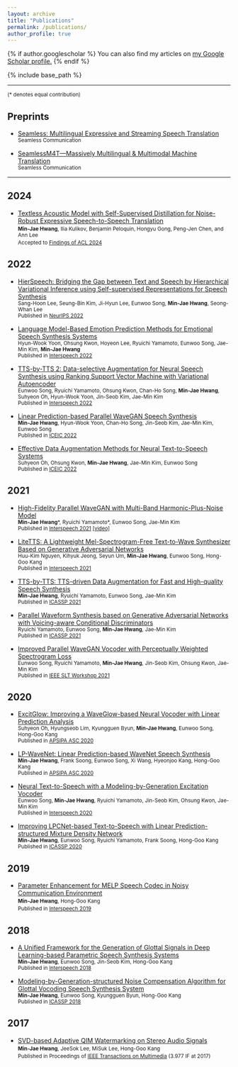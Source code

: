 ```yaml
---
layout: archive
title: "Publications"
permalink: /publications/
author_profile: true
---
```


{% if author.googlescholar %}
  You can also find my articles on <u><a href="{{author.googlescholar}}">my Google Scholar profile</a>.</u>
{% endif %}

{% include base_path %}

***
<small>(* denotes equal contribution)</small>

## Preprints
- [Seamless: Multilingual Expressive and Streaming Speech Translation](https://ai.meta.com/research/publications/seamless-multilingual-expressive-and-streaming-speech-translation/)  
  <small>Seamless Communication</small>

- [SeamlessM4T—Massively Multilingual & Multimodal Machine Translation](https://ai.meta.com/research/publications/seamlessm4t-massively-multilingual-multimodal-machine-translation/)  
  <small>Seamless Communication</small>

***
## 2024
- [Textless Acoustic Model with Self-Supervised Distillation for Noise-Robust Expressive Speech-to-Speech Translation](https://facebookresearch.github.io/seamless_communication/demo/dino_pretssel/index.html)  
  <small>__Min-Jae Hwang__, Ilia Kulikov, Benjamin Peloquin, Hongyu Gong, Peng-Jen Chen, and Ann Lee</small>  
  <small>Accepted to [Findings of ACL 2024](https://2024.aclweb.org/)</small>  

## 2022
- [HierSpeech: Bridging the Gap between Text and Speech by Hierarchical Variational Inference using Self-supervised Representations for Speech Synthesis](https://nips.cc/Conferences/2022/Schedule?showEvent=54658)  
  <small>Sang-Hoon Lee, Seung-Bin Kim, Ji-Hyun Lee, Eunwoo Song, __Min-Jae Hwang__, Seong-Whan Lee</small>  
  <small>Published in [NeurIPS 2022](https://nips.cc/)</small>  

- [Language Model-Based Emotion Prediction Methods for Emotional Speech Synthesis Systems](https://arxiv.org/abs/2206.15067)  
  <small>Hyun-Wook Yoon, Ohsung Kwon, Hoyeon Lee, Ryuichi Yamamoto, Eunwoo Song, Jae-Min Kim, __Min-Jae Hwang__</small>  
  <small>Published in [Interspeech 2022](https://interspeech2022.org/)</small>  

- [TTS-by-TTS 2: Data-selective Augmentation for Neural Speech Synthesis using Ranking Support Vector Machine with Variational Autoencoder](https://arxiv.org/abs/2206.14984)  
  <small>Eunwoo Song, Ryuichi Yamamoto, Ohsung Kwon, Chan-Ho Song, __Min-Jae Hwang__, Suhyeon Oh, Hyun-Wook Yoon, Jin-Seob Kim, Jae-Min Kim</small>  
  <small>Published in [Interspeech 2022](https://interspeech2022.org/)</small>  

- [Linear Prediction-based Parallel WaveGAN Speech Synthesis](https://ieeexplore.ieee.org/abstract/document/9748530/)  
  <small>__Min-Jae Hwang__, Hyun-Wook Yoon, Chan-Ho Song, Jin-Seob Kim, Jae-Min Kim, Eunwoo Song</small>  
  <small>Published in [ICEIC 2022](https://iceic.org/2022/)</small>  

- [Effective Data Augmentation Methods for Neural Text-to-Speech Systems](https://ieeexplore.ieee.org/abstract/document/9748515)  
  <small>Suhyeon Oh, Ohsung Kwon, __Min-Jae Hwang__, Jae-Min Kim, Eunwoo Song</small>  
  <small>Published in [ICEIC 2022](https://iceic.org/2022/)</small>  

## 2021
- [High-Fidelity Parallel WaveGAN with Multi-Band Harmonic-Plus-Noise Model](https://sewplay.github.io/cv/papers/2021/IS210976.pdf)  
  <small>__Min-Jae Hwang__\*, Ryuichi Yamamoto\*, Eunwoo Song, Jae-Min Kim</small>  
  <small>Published in [Interspeech 2021](https://www.interspeech2021.org/) [[video]](https://youtu.be/4khu8MKlU-c)</small>  

- [LiteTTS: A Lightweight Mel-Spectrogram-Free Text-to-Wave Synthesizer Based on Generative Adversarial Networks](https://sewplay.github.io/cv/papers/2021/IS210188.pdf)  
  <small>Huu-Kim Nguyen, Kihyuk Jeong, Seyun Um, __Min-Jae Hwang__, Eunwoo Song, Hong-Goo Kang</small>  
  <small>Published in [Interspeech 2021](https://www.interspeech2021.org/)</small>  

- [TTS-by-TTS: TTS-driven Data Augmentation for Fast and High-quality Speech Synthesis](https://ieeexplore.ieee.org/abstract/document/9414408)  
  <small>__Min-Jae Hwang__, Ryuichi Yamamoto, Eunwoo Song, Jae-Min Kim</small>  
  <small>Published in [ICASSP 2021](https://www.2021.ieeeicassp.org/2021.ieeeicassp.org/index.html)</small>  

- [Parallel Waveform Synthesis based on Generative Adversarial Networks with Voicing-aware Conditional Discriminators](https://ieeexplore.ieee.org/abstract/document/9413369)  
  <small>Ryuichi Yamamoto, Eunwoo Song, __Min-Jae Hwang__, Jae-Min Kim</small>  
  <small>Published in [ICASSP 2021](https://www.2021.ieeeicassp.org/2021.ieeeicassp.org/index.html)</small>  

- [Improved Parallel WaveGAN Vocoder with Perceptually Weighted Spectrogram Loss](https://arxiv.org/abs/2101.07412)  
  <small>Eunwoo Song, Ryuichi Yamamoto, __Min-Jae Hwang__, Jin-Seob Kim, Ohsung Kwon, Jae-Min Kim</small>  
  <small>Published in [IEEE SLT Workshop 2021](http://2021.ieeeslt.org/)</small>  

## 2020
- [ExcitGlow: Improving a WaveGlow-based Neural Vocoder with Linear Prediction Analysis](https://sewplay.github.io/cv/papers/2020/apsipa_0000831.pdf)  
  <small>Suhyeon Oh, Hyungseob Lim, Kyungguen Byun, __Min-Jae Hwang__, Eunwoo Song, Hong-Goo Kang</small>  
  <small>Published in [APSIPA ASC 2020](http://www.apsipa.org/proceedings/2020/APSIPA-ASC-2020.html)</small>  

- [LP-WaveNet: Linear Prediction-based WaveNet Speech Synthesis](https://arxiv.org/abs/1811.11913)  
  <small>__Min-Jae Hwang__, Frank Soong, Eunwoo Song, Xi Wang, Hyeonjoo Kang, Hong-Goo Kang</small>  
  <small>Published in [APSIPA ASC 2020](http://www.apsipa.org/proceedings/2020/APSIPA-ASC-2020.html)</small>  

- [Neural Text-to-Speech with a Modeling-by-Generation Excitation Vocoder](https://arxiv.org/abs/2008.00132)  
  <small>Eunwoo Song, __Min-Jae Hwang__, Ryuichi Yamamoto, Jin-Seob Kim, Ohsung Kwon, Jae-Min Kim</small>  
  <small>Published in [Interspeech 2020](http://www.interspeech2020.org/)</small>  

- [Improving LPCNet-based Text-to-Speech with Linear Prediction-structured Mixture Density Network](https://ieeexplore.ieee.org/abstract/document/9053704)  
  <small>__Min-Jae Hwang__, Eunwoo Song, Ryuichi Yamamoto, Frank Soong, Hong-Goo Kang</small>  
  <small>Published in [ICASSP 2020](https://2020.ieeeicassp.org/)</small>  

## 2019
- [Parameter Enhancement for MELP Speech Codec in Noisy Communication Environment](https://arxiv.org/abs/1906.08407)  
  <small>__Min-Jae Hwang__, Hong-Goo Kang</small>  
  <small>Published in [Interspeech 2019](https://interspeech2019.org/)</small>  

## 2018
- [A Unified Framework for the Generation of Glottal Signals in Deep Learning-based Parametric Speech Synthesis Systems](https://www.isca-speech.org/archive_v0/Interspeech_2018/pdfs/1590.pdf)  
  <small>__Min-Jae Hwang__, Eunwoo Song, Jin-Seob Kim, Hong-Goo Kang</small>  
  <small>Published in [Interspeech 2018](https://interspeech2018.org/)</small>  

- [Modeling-by-Generation-structured Noise Compensation Algorithm for Glottal Vocoding Speech Synthesis System](https://sewplay.github.io/cv/papers/2018/icassp_0005669.pdf)  
  <small>__Min-Jae Hwang__, Eunwoo Song, Kyungguen Byun, Hong-Goo Kang</small>  
  <small>Published in [ICASSP 2018](https://www.2018.ieeeicassp.org/2018.ieeeicassp.org/default-2.html)</small>  

## 2017
- [SVD-based Adaptive QIM Watermarking on Stereo Audio Signals](https://ieeexplore.ieee.org/abstract/document/7962215)  
  <small>**Min-Jae Hwang**, JeeSok Lee, MiSuk Lee, Hong-Goo Kang</small>  
  <small>Published in Proceedings of [IEEE Transactions on Multimedia](https://ieeexplore.ieee.org/xpl/RecentIssue.jsp?punumber=6046) (3.977 IF at 2017)</small>  
  
